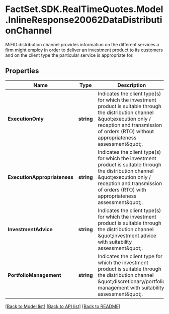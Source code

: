 # FactSet.SDK.RealTimeQuotes.Model.InlineResponse20062DataDistributionChannel
MiFID distribution channel provides information on the different services a firm might employ in order to deliver an investment product to its customers and on the client type the particular service is appropriate for.

## Properties

Name | Type | Description | Notes
------------ | ------------- | ------------- | -------------
**ExecutionOnly** | **string** | Indicates the client type(s) for which the investment product is suitable through the distribution channel \&quot;execution only / reception and transmission of orders (RTO) without appropriateness assessment\&quot;. | [optional] 
**ExecutionAppropriateness** | **string** | Indicates the client type(s) for which the investment product is suitable through the distribution channel \&quot;execution only / reception and transmission of orders (RTO) with appropriateness assessment\&quot;. | [optional] 
**InvestmentAdvice** | **string** | Indicates the client type(s) for which the investment product is suitable through the distribution channel \&quot;investment advice with suitability assessment\&quot;. | [optional] 
**PortfolioManagement** | **string** | Indicates the client type for which the investment product is suitable through the distribution channel \&quot;discretionary/portfolio management with suitability assessment\&quot;. | [optional] 

[[Back to Model list]](../README.md#documentation-for-models) [[Back to API list]](../README.md#documentation-for-api-endpoints) [[Back to README]](../README.md)

